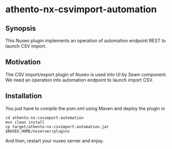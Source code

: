 # athento-nx-csvimport-automation

## Synopsis

This Nuxeo plugin implements an operation of automation endpoint REST to launch CSV import.

## Motivation

The CSV import/export plugin of Nuxeo is used into UI by Seam component. We need an operation into automation endpoint to launch import CSV.

## Installation

You just have to compile the pom.xml using Maven and deploy the plugin in 
```{r, engine='bash', count_lines}
cd athento-nx-csvimport-automation
mvn clean install
cp target/athento-nx-csvimport-automation.jar $NUXEO_HOME/nxserver/plugins
```
And then, restart your nuxeo server and enjoy.
